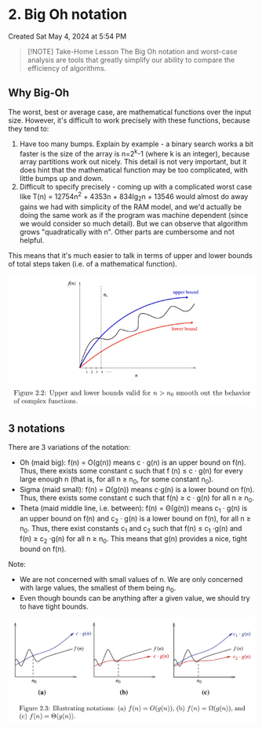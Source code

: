 # 2. Big Oh notation
Created Sat May 4, 2024 at 5:54 PM

> [!NOTE] Take-Home Lesson
> The Big Oh notation and worst-case analysis are tools that greatly simplify our ability to compare the efficiency of algorithms.

## Why Big-Oh
The worst, best or average case, are mathematical functions over the input size.
However, it's difficult to work precisely with these functions, because they tend to:
1. Have too many bumps. Explain by example - a binary search works a bit faster is the size of the array is n=2<sup>k</sup>-1 (where k is an integer), because array partitions work out nicely. This detail is not very important, but it does hint that the mathematical function may be too complicated, with little bumps up and down.
2. Difficult to specify precisely - coming up with a complicated worst case like
	T(n) = 12754n<sup>2</sup> + 4353n + 834lg<sub>2</sub>n + 13546
	would almost do away gains we had with simplicity of the RAM model, and we'd actually be doing the same work as if the program was machine dependent (since we would consider so much detail). But we can observe that algorithm grows "quadratically with n". Other parts are cumbersome and not helpful.

This means that it's much easier to talk in terms of upper and lower bounds of total steps taken (i.e. of a mathematical function).

![](../../../../assets/2-Big-Oh-notation-image-1-23f8dd9b.png)
## 3 notations
There are 3 variations of the notation:
- Oh (maid big): f(n) = O(g(n)) means c · g(n) is an upper bound on f(n). Thus, there exists some constant c such that f (n) ≤ c · g(n) for every large enough n (that is, for all n ≥ n<sub>0</sub>, for some constant n<sub>0</sub>).
- Sigma (maid small): f(n) = Ω(g(n)) means c·g(n) is a lower bound on f(n). Thus, there exists some constant c such that f(n) ≥ c · g(n) for all n ≥ n<sub>0</sub>.
- Theta (maid middle line, i.e. between): f(n) = Θ(g(n)) means c<sub>1</sub> · g(n) is an upper bound on f(n) and c<sub>2</sub> · g(n) is a lower bound on f(n), for all n ≥ n<sub>0</sub>. Thus, there exist constants c<sub>1</sub> and c<sub>2</sub> such that f(n) ≤ c<sub>1</sub> ·g(n) and f(n) ≥ c<sub>2</sub> ·g(n) for all n ≥ n<sub>0</sub>. This means that g(n) provides a nice, tight bound on f(n).

Note:
- We are not concerned with small values of n. We are only concerned with large values, the smallest of them being n<sub>0</sub>.
- Even though bounds can be anything after a given value, we should try to have tight bounds.

![](../../../../assets/2-Big-Oh-notation-image-2-23f8dd9b.png)
